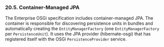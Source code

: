 ### 20.5. Container-Managed JPA

<div class="paragraph">

The Enterprise OSGi specification includes container-managed JPA.
The container is responsible for discovering persistence units in bundles and automatically creating the `EntityManagerFactory` (one `EntityManagerFactory` per `PersistenceUnit`).
It uses the JPA provider (hibernate-osgi) that has registered itself with the OSGi `PersistenceProvider` service.

</div>
</div>
<div class="sect2">